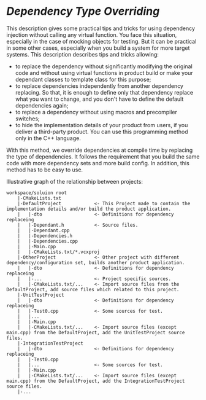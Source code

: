 # *Dependency Type Overriding*

This description gives some practical tips and tricks for using dependency injection without calling any virtual function. 
You face this situation, especially in the case of mocking objects for testing. But it can be practical in some other cases, especially when you build a system for more target systems.
This description describes tips and tricks allowing: 
- to replace the dependency without significantly modifying the original code and without using virtual functions in product build or make your dependant classes to template class for this purpose;
- to replace dependencies independently from another dependency replacing. So that, it is enough to define only that dependency replace what you want to change, and you don't have to define the default dependencies again;
- to replace a dependency without using macros and precompiler switches;
- to hide the implementation details of your product from users, if you deliver a third-party product.
You can use this programming method only in the C++ language.


With this method, we override dependencies at compile time by replacing the type of dependencies. It follows the requirement that you build the same code with more dependency sets and more build config. In addition, this method has to be easy to use.

Illustrative graph of the relationship between projects:
<pre><code>workspace/soluion root
	|-CMakeLists.txt
	|-DefaultProject			<- This Project made to contain the implementation details and/or build the product application.
	|	|-dto					<- Definitions for dependency replaceing
	|	|-Dependant.h			<- Source files.
	|	|-Dependant.cpp
	|	|-Dependencies.h
	|	|-Dependencies.cpp
	|	|-Main.cpp
	|	|-CMakeLists.txt/*.vcxproj		
	|-OtherProject				<- Other project with different dependency/configuration set, builds another product application.
	|	|-dto					<- Definitions for dependency replaceing
	|	|-...					<- Project specific sources.
	|	|-CMakeLists.txt/...	<- Import source files from the DefaultProject, add source files which related to this project.
	|-UnitTestProject
	|	|-dto					<- Definitions for dependency replaceing
	|	|-Test0.cpp				<- Some sources for test.
	|	|...					
	|	|-Main.cpp
	|	|-CMakeLists.txt/...	<- Import source files (except main.cpp) from the DefaultProject, add the UnitTestProject source files.
	|-IntegrationTestProject
	|	|-dto					<- Definitions for dependency replaceing
	|	|-Test0.cpp
	|	|...					<- Some sources for test.
	|	|-Main.cpp
	|	|-CMakeLists.txt/...	<- Import source files (except main.cpp) from the DefaultProject, add the IntegrationTestProject source files.
	|-...</code></pre>



